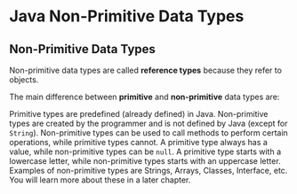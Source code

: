 # Java Non-Primitive Data Types
## Non-Primitive Data Types
Non-primitive data types are called **reference types** because they refer to objects.

The main difference between **primitive** and **non-primitive** data types are:

Primitive types are predefined (already defined) in Java. Non-primitive types are created by the programmer and is not defined by Java (except for ```String```).
Non-primitive types can be used to call methods to perform certain operations, while primitive types cannot.
A primitive type always has a value, while non-primitive types can be ```null```.
A primitive type starts with a lowercase letter, while non-primitive types starts with an uppercase letter.
Examples of non-primitive types are Strings, Arrays, Classes, Interface, etc. You will learn more about these in a later chapter.